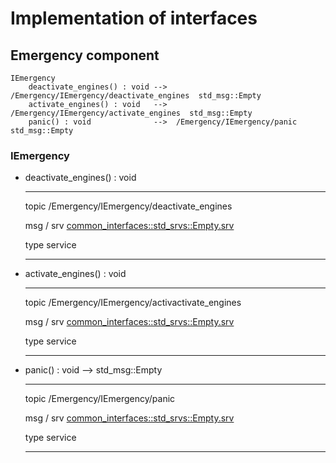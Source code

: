 # Implementation of interfaces

## Emergency component

    IEmergency
        deactivate_engines() : void -->  /Emergency/IEmergency/deactivate_engines  std_msg::Empty
        activate_engines() : void   -->  /Emergency/IEmergency/activate_engines  std_msg::Empty
        panic() : void              -->  /Emergency/IEmergency/panic  std_msg::Empty

### IEmergency

-   deactivate_engines() : void

      ----------- ----------------------------------------------------------------------------------------------------------------------
      topic       /Emergency/IEmergency/deactivate_engines

      msg / srv   [common_interfaces::std_srvs::Empty.srv](https://github.com/ros2/common_interfaces/blob/foxy/std_srvs/srv/Empty.srv)

      type        service
      ----------- ----------------------------------------------------------------------------------------------------------------------

-   activate_engines() : void

      ----------- ----------------------------------------------------------------------------------------------------------------------
      topic       /Emergency/IEmergency/activactivate_engines

      msg / srv   [common_interfaces::std_srvs::Empty.srv](https://github.com/ros2/common_interfaces/blob/foxy/std_srvs/srv/Empty.srv)

      type        service
      ----------- ----------------------------------------------------------------------------------------------------------------------

-   panic() : void --> std_msg::Empty

      ----------- ----------------------------------------------------------------------------------------------------------------------
      topic       /Emergency/IEmergency/panic

      msg / srv   [common_interfaces::std_srvs::Empty.srv](https://github.com/ros2/common_interfaces/blob/foxy/std_srvs/srv/Empty.srv)

      type        service
      ----------- ----------------------------------------------------------------------------------------------------------------------
